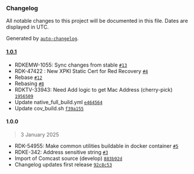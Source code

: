 ### Changelog
  
All notable changes to this project will be documented in this file. Dates are displayed in UTC.

Generated by [`auto-changelog`](https://github.com/CookPete/auto-changelog).

#### [1.0.1](https://github.com/rdkcentral/common_utilities/compare/1.0.0...1.0.1)

- RDKEMW-1055: Sync changes from stable [`#13`](https://github.com/rdkcentral/common_utilities/pull/13)
- RDK-47422 : New XPKI Static Cert for Red Recovery [`#4`](https://github.com/rdkcentral/common_utilities/pull/4)
- Rebase [`#12`](https://github.com/rdkcentral/common_utilities/pull/12)
- Rebasing  [`#8`](https://github.com/rdkcentral/common_utilities/pull/8)
- RDKTV-33943: Need Add logic to get Mac Address (cherry-pick) [`1956509`](https://github.com/rdkcentral/common_utilities/commit/19565094c3aa4e711363e087860d25bf556bd1ac)
- Update native_full_build.yml [`e464564`](https://github.com/rdkcentral/common_utilities/commit/e464564f0b2eb90c52809cbcc2edd57e9fad691e)
- Update cov_build.sh [`f39a155`](https://github.com/rdkcentral/common_utilities/commit/f39a15589dc541bca759f4afb5bd9ff512f33c7a)

#### 1.0.0

> 3 January 2025

- RDK-54955: Make common utilities buildable in docker container [`#5`](https://github.com/rdkcentral/common_utilities/pull/5)
- RDKE-342: Address sensitive string [`#3`](https://github.com/rdkcentral/common_utilities/pull/3)
- Import of Comcast source (develop) [`883b92d`](https://github.com/rdkcentral/common_utilities/commit/883b92d0ec996a39767d19d75146c94fb269172b)
- Changelog updates first release [`92c8c53`](https://github.com/rdkcentral/common_utilities/commit/92c8c53b0d2f76fcfde048b8fc6b54d61938aee2)
